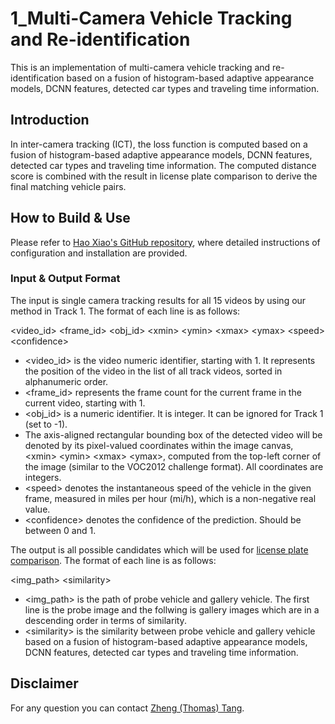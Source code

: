 # 1_Multi-Camera Vehicle Tracking and Re-identification

This is an implementation of multi-camera vehicle tracking and re-identification based on a fusion of histogram-based adaptive appearance models, DCNN features, detected car types and traveling time information.

## Introduction

In inter-camera tracking (ICT), the loss function is computed based on a fusion of histogram-based adaptive appearance models, DCNN features, detected car types and traveling time information. The computed distance score is combined with the result in license plate comparison to derive the final matching vehicle pairs. 

## How to Build & Use

Please refer to [Hao Xiao's GitHub repository](https://github.com/AlexXiao95/Multi-camera-Vehicle-Tracking-and-Reidentification), where detailed instructions of configuration and installation are provided.

### Input & Output Format

The input is single camera tracking results for all 15 videos by using our method in Track 1. The format of each line is as follows:

\<video_id\> \<frame_id\> \<obj_id\> \<xmin\> \<ymin\> \<xmax\> \<ymax\> \<speed\> \<confidence\>
  
* \<video_id\> is the video numeric identifier, starting with 1. It represents the position of the video in the list of all track videos, sorted in alphanumeric order.
* \<frame_id\> represents the frame count for the current frame in the current video, starting with 1.
* \<obj_id\> is a numeric identifier. It is integer. It can be ignored for Track 1 (set to -1).
* The axis-aligned rectangular bounding box of the detected video will be denoted by its pixel-valued coordinates within the image canvas, \<xmin\> \<ymin\> \<xmax\> \<ymax\>, computed from the top-left corner of the image (similar to the VOC2012 challenge format). All coordinates are integers.
* \<speed\> denotes the instantaneous speed of the vehicle in the given frame, measured in miles per hour (mi/h), which is a non-negative real value.
* \<confidence\> denotes the confidence of the prediction. Should be between 0 and 1.

The output is all possible candidates which will be used for [license plate comparison](https://github.com/zhengthomastang/2018AICity_TeamUW/tree/master/Track3/6_LP_COMP). The format of each line is as follows:

\<img_path\> \<similarity\>

* \<img_path\> is the path of probe vehicle and gallery vehicle. The first line is the probe image and the follwing is gallery images which are in a descending order in terms of similarity.
* \<similarity\> is the similarity between probe vehicle and gallery vehicle based on a fusion of histogram-based adaptive appearance models, DCNN features, detected car types and traveling time information.  

## Disclaimer

For any question you can contact [Zheng (Thomas) Tang](https://github.com/zhengthomastang).
